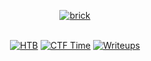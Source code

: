 <div align="center">

[![brick](https://user-images.githubusercontent.com/121574230/234740439-183ac91e-33b3-459d-a60a-3d547a5ffe62.png)](https://app.hackthebox.com/teams/overview/5484)

​​​​​​</br> [![HTB](https://user-images.githubusercontent.com/121574230/234416769-acc5eda5-c910-46d7-9325-f3040aa91f05.png)](https://app.hackthebox.com/teams/overview/5484) [![CTF Time](https://user-images.githubusercontent.com/121574230/234416811-26b7be48-7f45-409a-8e49-a829fac2dcff.png)](https://ctftime.org/team/171176) [![Writeups](https://user-images.githubusercontent.com/80776324/234418326-2153c37e-2c4d-4c79-a301-26b31a29f534.png)](https://github.com/steel-balls/HTB_Writeups)

</div>
